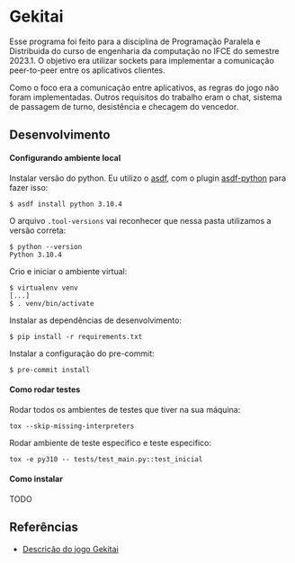 # Gekitai

Esse programa foi feito para a disciplina de Programação Paralela e Distribuida do curso de engenharia da computação
no IFCE do semestre 2023.1. O objetivo era utilizar sockets para implementar a comunicação peer-to-peer entre os
aplicativos clientes.

Como o foco era a comunicação entre aplicativos, as regras do jogo não foram implementadas. Outros requisitos do
trabalho eram o chat, sistema de passagem de turno, desistência e checagem do vencedor.

## Desenvolvimento

#### Configurando ambiente local

Instalar versão do python. Eu utilizo o [asdf](https://asdf-vm.com/), com o plugin
[asdf-python](https://github.com/asdf-community/asdf-python) para fazer isso:

```
$ asdf install python 3.10.4
```

O arquivo `.tool-versions` vai reconhecer que nessa pasta utilizamos a versão correta:

```
$ python --version
Python 3.10.4
```

Crio e iniciar o ambiente virtual:

```
$ virtualenv venv
[...]
$ . venv/bin/activate
```

Instalar as dependências de desenvolvimento:

```
$ pip install -r requirements.txt
```

Instalar a configuração do pre-commit:

```
$ pre-commit install
```

#### Como rodar testes

Rodar todos os ambientes de testes que tiver na sua máquina:

```
tox --skip-missing-interpreters
```

Rodar ambiente de teste especifico e teste especifico:

```
tox -e py310 -- tests/test_main.py::test_inicial
```

#### Como instalar

TODO

## Referências

+ [Descrição do jogo Gekitai](https://tesera.ru/images/items/1665162/Gekitai_Rules.pdf)
